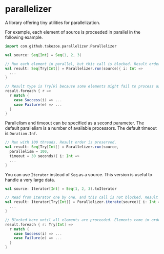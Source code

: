 parallelizer
====

A library offering tiny utilities for parallelization.

For example, each element of source is proceeded in parallel in the following example.

```scala
import com.github.takezoe.parallelizer.Parallelizer

val source: Seq[Int] = Seq(1, 2, 3)

// Run each element in parallel, but this call is blocked. Result order is preserved.
val result: Seq[Try[Int]] = Parallelizer.run(source){ i: Int =>
  ...
}

// Result type is Try[R] because some elements might fail to process asynchronously.
result.foreach { r =>
  r match {
    case Success(i) => ...
    case Failure(e) => ...
  }
}
```

Parallelism and timeout can be specified as a second parameter. The default parallelism is a number of available processors. The default timeout is `Duration.Inf`.

```scala
// Run with 100 threads. Result order is preserved.
val result: Seq[Try[Int]] = Parallelizer.run(source, 
  parallelism = 100, 
  timeout = 30 seconds){ i: Int =>
  ...
}
```

You can use `Iterator` instead of `Seq` as a source. This version is useful to handle a very large data.

```scala
val source: Iterator[Int] = Seq(1, 2, 3).toIterator

// Read from iterator one by one, and this call is not blocked. Result order is not preserved.
val result: Iterator[Try[Int]] = Parallelizer.iterate(source){ i: Int =>  
  ...
}

// Blocked here until all elements are proceeded. Elements come in order of completion.
result.foreach { r: Try[Int] =>
  r match {
    case Success(i) => ...
    case Failure(e) => ...
  }
}
```
